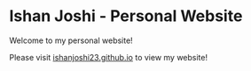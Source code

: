 # Ishan Joshi - Personal Website

Welcome to my personal website!

<base target="_blank">

Please visit [ishanjoshi23.github.io](ishanjoshi23.github.io) to view my website!